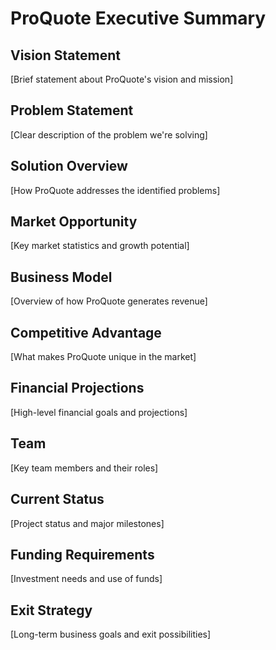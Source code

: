 # ProQuote Executive Summary

## Vision Statement
[Brief statement about ProQuote's vision and mission]

## Problem Statement
[Clear description of the problem we're solving]

## Solution Overview
[How ProQuote addresses the identified problems]

## Market Opportunity
[Key market statistics and growth potential]

## Business Model
[Overview of how ProQuote generates revenue]

## Competitive Advantage
[What makes ProQuote unique in the market]

## Financial Projections
[High-level financial goals and projections]

## Team
[Key team members and their roles]

## Current Status
[Project status and major milestones]

## Funding Requirements
[Investment needs and use of funds]

## Exit Strategy
[Long-term business goals and exit possibilities] 